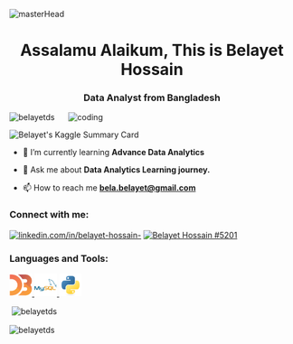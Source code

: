 ![masterHead](https://sketch-cdn.imgix.net/assets/blog/using-github-actions-header@2x.png?ixlib=rb-4.0.1&fit=max&w=1024&q=95&auto=format&fm=png&s=782029daef325944a6238175f140d8d0)
<h1 align="center"> Assalamu Alaikum,  This is Belayet Hossain</h1>
<h3 align="center">Data Analyst from Bangladesh</h3>
<image align="right" alt="coding" width="400"src="https://camo.githubusercontent.com/c1dcb74cc1c1835b1d716f5051499a2814c683c806b15f04b0eba492863703e9/68747470733a2f2f63646e2e6472696262626c652e636f6d2f75736572732f3733303730332f73637265656e73686f74732f363538313234332f6176656e746f2e676966">

<p align="left"> <img src="https://komarev.com/ghpvc/?username=belayetds&label=Profile%20views&color=0e75b6&style=flat" alt="belayetds" /> </p>
<img src="https://kaggle-card.chienhsiang-hung.eu.org/api/svg?belayethossainds" alt="Belayet's Kaggle Summary Card" height="160"/>&nbsp;

- 🌱 I’m currently learning **Advance Data Analytics**

- 💬 Ask me about **Data Analytics Learning journey.**

- 📫 How to reach me **bela.belayet@gmail.com**


<h3 align="left">Connect with me:</h3>
<p align="left">
<a href="https://linkedin.com/in/linkedin.com/in/belayet-hossain-" target="blank"><img align="center" src="https://raw.githubusercontent.com/rahuldkjain/github-profile-readme-generator/master/src/images/icons/Social/linked-in-alt.svg" alt="linkedin.com/in/belayet-hossain-" height="30" width="40" /></a>
<a href="https://discord.gg/Belayet Hossain #5201" target="blank"><img align="center" src="https://raw.githubusercontent.com/rahuldkjain/github-profile-readme-generator/master/src/images/icons/Social/discord.svg" alt="Belayet Hossain #5201" height="30" width="40" /></a>
</p>

<h3 align="left">Languages and Tools:</h3>
<p align="left"> <a href="https://d3js.org/" target="_blank" rel="noreferrer"> <img src="https://raw.githubusercontent.com/devicons/devicon/master/icons/d3js/d3js-original.svg" alt="d3js" width="40" height="40"/> </a> <a href="https://www.mysql.com/" target="_blank" rel="noreferrer"> <img src="https://raw.githubusercontent.com/devicons/devicon/master/icons/mysql/mysql-original-wordmark.svg" alt="mysql" width="40" height="40"/> </a> <a href="https://www.python.org" target="_blank" rel="noreferrer"> <img src="https://raw.githubusercontent.com/devicons/devicon/master/icons/python/python-original.svg" alt="python" width="40" height="40"/> </a> </p>



<p>&nbsp;<img align="center" src="https://github-readme-stats.vercel.app/api?username=belayetds&show_icons=true&locale=en" alt="belayetds" /></p>

<p><img align="center" src="https://github-readme-streak-stats.herokuapp.com/?user=belayetds&" alt="belayetds" /></p>
